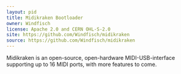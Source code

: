 ```yaml
---
layout: pid
title: Midikraken Bootloader
owner: Windfisch
license: Apache 2.0 and CERN OHL-S-2.0
site: https://github.com/Windfisch/midikraken
source: https://github.com/Windfisch/midikraken
---
```


Midikraken is an open-source, open-hardware MIDI-USB-interface supporting up to
16 MIDI ports, with more features to come.
